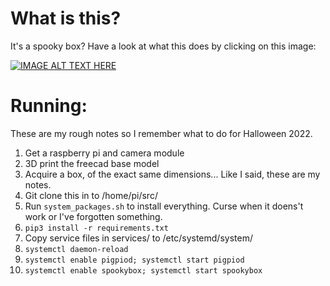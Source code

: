 # What is this?
It's a spooky box? Have a look at what this does by clicking on this image:

[![IMAGE ALT TEXT HERE](https://img.youtube.com/vi/fMFsZu-fMfk/0.jpg)](https://www.youtube.com/watch?v=fMFsZu-fMfk)

# Running:
These are my rough notes so I remember what to do for Halloween 2022.

1. Get a raspberry pi and camera module
1. 3D print the freecad base model
1. Acquire a box, of the exact same dimensions... Like I said, these are my notes.
1. Git clone this in to /home/pi/src/
1. Run `system_packages.sh` to install everything. Curse when it doens't work or I've forgotten something.
1. `pip3 install -r requirements.txt `
1. Copy service files in services/ to /etc/systemd/system/
1. `systemctl daemon-reload`
1. `systemctl enable pigpiod; systemctl start pigpiod`
1. `systemctl enable spookybox; systemctl start spookybox`
